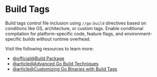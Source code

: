 # Build Tags

Build tags control file inclusion using `//go:build` directives based on conditions like OS, architecture, or custom tags. Enable conditional compilation for platform-specific code, feature flags, and environment-specific builds without runtime overhead.

Visit the following resources to learn more:

- [@official@Build Package](https://pkg.go.dev/go/build)
- [@article@Advanced Go Build Techniques](https://dev.to/jacktt/go-build-in-advance-4o8n)
- [@article@Customizing Go Binaries with Build Tags](https://www.digitalocean.com/community/tutorials/customizing-go-binaries-with-build-tags)
